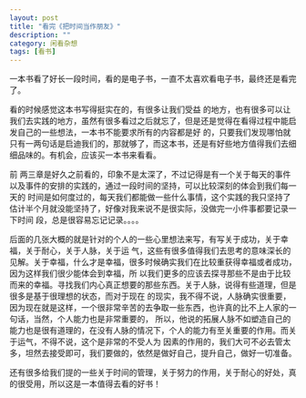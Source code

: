```yaml
---
layout: post
title: "看完《把时间当作朋友》"
description: ""
category: 闲看杂想
tags: [看书]
---
```

一本书看了好长一段时间，看的是电子书，一直不太喜欢看电子书，最终还是看完了。

看的时候感觉这本书写得挺实在的，有很多让我们受益 的地方，也有很多可以让我们去实践的地方，虽然有很多看过之后就忘了，但是还是觉得在看得过程中能启发自己的一些想法，一本书不能要求所有的内容都是好 的，只要我们发现哪怕就只有一两句话是启迪我们的，那就够了，而这本书，还是有好些地方值得我们去细细品味的。有机会，应该买一本书来看看。

前 两三章是好久之前看的，印象不是太深了，不过记得是有一个关于每天的事件以及事件的安排的实践的，通过一段时间的坚持，可以比较深刻的体会到我们每一天的 时间是如何度过的，每天我们都能做一些什么事情，这个实践的我只坚持了估计半个月就没能坚持了，好像对我来说不是很实际，没做完一小件事都要记录一下时间 段，总是很容易忘记记录。。。。

后面的几张大概的就是针对的个人的一些心里想法来写，有写关于成功，关于幸福，关于耐心，关于人脉，关于运 气，这些有很多值得我们去思考的意味深长的见解。关于幸福，什么才是幸福，很多时候确实我们在比较重获得幸福或者成功，因为这样我们很少能体会到幸福，所 以我们更多的应该去探寻那些不是由于比较而来的幸福。寻找我们内心真正想要的那些东西。关于人脉，说得有些道理，但是很多是基于很理想的状态，而对于现在 的现实，我不得不说，人脉确实很重要，因为现在就是这样，一个很非常辛苦的去争取一些东西，也许真的比不上人家的一句话，当然，个人能力也是非常重要的， 所以，他说的拓展人脉不如塑造自己的能力也是很有道理的，在没有人脉的情况下，个人的能力有至关重要的作用。而关于运气，不得不说，这个是非常的不受人为 因素的作用的，我们大可不必去管太多，坦然去接受即可，我们要做的，依然是做好自己，提升自己，做好一切准备。

还有很多给我们提的一些关于时间的管理，关于努力的作用，关于耐心的好处，真的很受用，所以这是一本值得去看的好书！